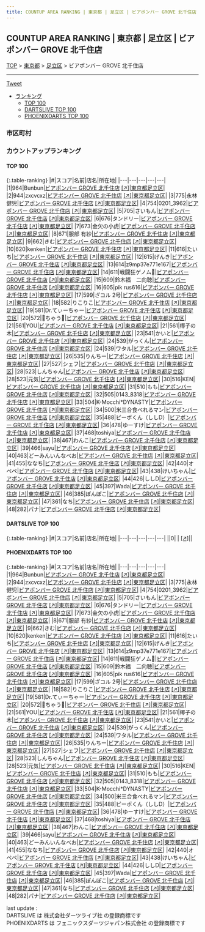 ```yaml
---
title: COUNTUP AREA RANKING | 東京都 | 足立区 | ビアポンバー GROVE 北千住店
---
```

## COUNTUP AREA RANKING | 東京都 | 足立区 | ビアポンバー GROVE 北千住店

[TOP](/darts/rank/) > [東京都](/darts/rank/東京都/) > [足立区](/darts/rank/東京都/足立区/) > ビアポンバー GROVE 北千住店

___

<a href="https://twitter.com/share?ref_src=twsrc%5Etfw" data-text="COUNTUP AREA RANKING | 東京都足立区ビアポンバー GROVE 北千住店" class="twitter-share-button" data-hashtags="DARTSLIVE,PHOENIXDARTS,darts,ダーツ" data-show-count="false">Tweet</a>

* [ランキング](#カウントアップランキング)
    * [TOP 100](#top-100)
    * [DARTSLIVE TOP 100](#dartslive-top-100)
    * [PHOENIXDARTS TOP 100](#phoenixdarts-top-100)

### 市区町村

<ul>

</ul>

### カウントアップランキング

#### TOP 100



{:.table-ranking}
|#|スコア|名前|店名|所在地|
|---|---|---|---|---|
|1|964|<span class="rank-name-pd">Bunbun</span>|<a href="/darts/rank/shops/93285.html">ビアポンバー GROVE 北千住店</a> <a href="https://vs.phoenixdarts.com/jp/shop/shopDetailInfo/s_93285?s_seq=93285">[↗]</a>|<a href="/darts/rank/東京都/足立区">東京都足立区</a>|
|2|944|<span class="rank-name-pd">zxcvcxz</span>|<a href="/darts/rank/shops/93285.html">ビアポンバー GROVE 北千住店</a> <a href="https://vs.phoenixdarts.com/jp/shop/shopDetailInfo/s_93285?s_seq=93285">[↗]</a>|<a href="/darts/rank/東京都/足立区">東京都足立区</a>|
|3|775|<span class="rank-name-pd"><span class="pro-icon-pd"></span>永林 健児</span>|<a href="/darts/rank/shops/93285.html">ビアポンバー GROVE 北千住店</a> <a href="https://vs.phoenixdarts.com/jp/shop/shopDetailInfo/s_93285?s_seq=93285">[↗]</a>|<a href="/darts/rank/東京都/足立区">東京都足立区</a>|
|4|754|<span class="rank-name-pd">0201_3962</span>|<a href="/darts/rank/shops/93285.html">ビアポンバー GROVE 北千住店</a> <a href="https://vs.phoenixdarts.com/jp/shop/shopDetailInfo/s_93285?s_seq=93285">[↗]</a>|<a href="/darts/rank/東京都/足立区">東京都足立区</a>|
|5|705|<span class="rank-name-pd">さいもん</span>|<a href="/darts/rank/shops/93285.html">ビアポンバー GROVE 北千住店</a> <a href="https://vs.phoenixdarts.com/jp/shop/shopDetailInfo/s_93285?s_seq=93285">[↗]</a>|<a href="/darts/rank/東京都/足立区">東京都足立区</a>|
|6|676|<span class="rank-name-pd">タンドリー</span>|<a href="/darts/rank/shops/93285.html">ビアポンバー GROVE 北千住店</a> <a href="https://vs.phoenixdarts.com/jp/shop/shopDetailInfo/s_93285?s_seq=93285">[↗]</a>|<a href="/darts/rank/東京都/足立区">東京都足立区</a>|
|7|673|<span class="rank-name-pd">金欠の小虎</span>|<a href="/darts/rank/shops/93285.html">ビアポンバー GROVE 北千住店</a> <a href="https://vs.phoenixdarts.com/jp/shop/shopDetailInfo/s_93285?s_seq=93285">[↗]</a>|<a href="/darts/rank/東京都/足立区">東京都足立区</a>|
|8|671|<span class="rank-name-pd"><span class="pro-icon-pd"></span>服部 有紗</span>|<a href="/darts/rank/shops/93285.html">ビアポンバー GROVE 北千住店</a> <a href="https://vs.phoenixdarts.com/jp/shop/shopDetailInfo/s_93285?s_seq=93285">[↗]</a>|<a href="/darts/rank/東京都/足立区">東京都足立区</a>|
|9|662|<span class="rank-name-pd">きむ</span>|<a href="/darts/rank/shops/93285.html">ビアポンバー GROVE 北千住店</a> <a href="https://vs.phoenixdarts.com/jp/shop/shopDetailInfo/s_93285?s_seq=93285">[↗]</a>|<a href="/darts/rank/東京都/足立区">東京都足立区</a>|
|10|620|<span class="rank-name-pd">kenken</span>|<a href="/darts/rank/shops/93285.html">ビアポンバー GROVE 北千住店</a> <a href="https://vs.phoenixdarts.com/jp/shop/shopDetailInfo/s_93285?s_seq=93285">[↗]</a>|<a href="/darts/rank/東京都/足立区">東京都足立区</a>|
|11|616|<span class="rank-name-pd">たいち</span>|<a href="/darts/rank/shops/93285.html">ビアポンバー GROVE 北千住店</a> <a href="https://vs.phoenixdarts.com/jp/shop/shopDetailInfo/s_93285?s_seq=93285">[↗]</a>|<a href="/darts/rank/東京都/足立区">東京都足立区</a>|
|12|615|<span class="rank-name-pd">げんき</span>|<a href="/darts/rank/shops/93285.html">ビアポンバー GROVE 北千住店</a> <a href="https://vs.phoenixdarts.com/jp/shop/shopDetailInfo/s_93285?s_seq=93285">[↗]</a>|<a href="/darts/rank/東京都/足立区">東京都足立区</a>|
|13|614|<span class="rank-name-pd">z9mp37e771e167</span>|<a href="/darts/rank/shops/93285.html">ビアポンバー GROVE 北千住店</a> <a href="https://vs.phoenixdarts.com/jp/shop/shopDetailInfo/s_93285?s_seq=93285">[↗]</a>|<a href="/darts/rank/東京都/足立区">東京都足立区</a>|
|14|611|<span class="rank-name-pd">戦闘狂ゲノム🧬</span>|<a href="/darts/rank/shops/93285.html">ビアポンバー GROVE 北千住店</a> <a href="https://vs.phoenixdarts.com/jp/shop/shopDetailInfo/s_93285?s_seq=93285">[↗]</a>|<a href="/darts/rank/東京都/足立区">東京都足立区</a>|
|15|609|<span class="rank-name-pd">鈴木福　二向聴</span>|<a href="/darts/rank/shops/93285.html">ビアポンバー GROVE 北千住店</a> <a href="https://vs.phoenixdarts.com/jp/shop/shopDetailInfo/s_93285?s_seq=93285">[↗]</a>|<a href="/darts/rank/東京都/足立区">東京都足立区</a>|
|16|605|<span class="rank-name-pd">pik rus616</span>|<a href="/darts/rank/shops/93285.html">ビアポンバー GROVE 北千住店</a> <a href="https://vs.phoenixdarts.com/jp/shop/shopDetailInfo/s_93285?s_seq=93285">[↗]</a>|<a href="/darts/rank/東京都/足立区">東京都足立区</a>|
|17|599|<span class="rank-name-pd">ざコル 2号</span>|<a href="/darts/rank/shops/93285.html">ビアポンバー GROVE 北千住店</a> <a href="https://vs.phoenixdarts.com/jp/shop/shopDetailInfo/s_93285?s_seq=93285">[↗]</a>|<a href="/darts/rank/東京都/足立区">東京都足立区</a>|
|18|582|<span class="rank-name-pd">りこりこ</span>|<a href="/darts/rank/shops/93285.html">ビアポンバー GROVE 北千住店</a> <a href="https://vs.phoenixdarts.com/jp/shop/shopDetailInfo/s_93285?s_seq=93285">[↗]</a>|<a href="/darts/rank/東京都/足立区">東京都足立区</a>|
|19|581|<span class="rank-name-pd">Dr.てぃーちゃー</span>|<a href="/darts/rank/shops/93285.html">ビアポンバー GROVE 北千住店</a> <a href="https://vs.phoenixdarts.com/jp/shop/shopDetailInfo/s_93285?s_seq=93285">[↗]</a>|<a href="/darts/rank/東京都/足立区">東京都足立区</a>|
|20|572|<span class="rank-name-pd">🐶ちゃう🐶</span>|<a href="/darts/rank/shops/93285.html">ビアポンバー GROVE 北千住店</a> <a href="https://vs.phoenixdarts.com/jp/shop/shopDetailInfo/s_93285?s_seq=93285">[↗]</a>|<a href="/darts/rank/東京都/足立区">東京都足立区</a>|
|21|561|<span class="rank-name-pd">YOU</span>|<a href="/darts/rank/shops/93285.html">ビアポンバー GROVE 北千住店</a> <a href="https://vs.phoenixdarts.com/jp/shop/shopDetailInfo/s_93285?s_seq=93285">[↗]</a>|<a href="/darts/rank/東京都/足立区">東京都足立区</a>|
|21|561|<span class="rank-name-pd">椰子の木</span>|<a href="/darts/rank/shops/93285.html">ビアポンバー GROVE 北千住店</a> <a href="https://vs.phoenixdarts.com/jp/shop/shopDetailInfo/s_93285?s_seq=93285">[↗]</a>|<a href="/darts/rank/東京都/足立区">東京都足立区</a>|
|23|541|<span class="rank-name-pd">かいと</span>|<a href="/darts/rank/shops/93285.html">ビアポンバー GROVE 北千住店</a> <a href="https://vs.phoenixdarts.com/jp/shop/shopDetailInfo/s_93285?s_seq=93285">[↗]</a>|<a href="/darts/rank/東京都/足立区">東京都足立区</a>|
|24|539|<span class="rank-name-pd">がっくん</span>|<a href="/darts/rank/shops/93285.html">ビアポンバー GROVE 北千住店</a> <a href="https://vs.phoenixdarts.com/jp/shop/shopDetailInfo/s_93285?s_seq=93285">[↗]</a>|<a href="/darts/rank/東京都/足立区">東京都足立区</a>|
|24|539|<span class="rank-name-pd">ワタル</span>|<a href="/darts/rank/shops/93285.html">ビアポンバー GROVE 北千住店</a> <a href="https://vs.phoenixdarts.com/jp/shop/shopDetailInfo/s_93285?s_seq=93285">[↗]</a>|<a href="/darts/rank/東京都/足立区">東京都足立区</a>|
|26|535|<span class="rank-name-pd">りんちー</span>|<a href="/darts/rank/shops/93285.html">ビアポンバー GROVE 北千住店</a> <a href="https://vs.phoenixdarts.com/jp/shop/shopDetailInfo/s_93285?s_seq=93285">[↗]</a>|<a href="/darts/rank/東京都/足立区">東京都足立区</a>|
|27|527|<span class="rank-name-pd">シェフ</span>|<a href="/darts/rank/shops/93285.html">ビアポンバー GROVE 北千住店</a> <a href="https://vs.phoenixdarts.com/jp/shop/shopDetailInfo/s_93285?s_seq=93285">[↗]</a>|<a href="/darts/rank/東京都/足立区">東京都足立区</a>|
|28|523|<span class="rank-name-pd">しんちゃん</span>|<a href="/darts/rank/shops/93285.html">ビアポンバー GROVE 北千住店</a> <a href="https://vs.phoenixdarts.com/jp/shop/shopDetailInfo/s_93285?s_seq=93285">[↗]</a>|<a href="/darts/rank/東京都/足立区">東京都足立区</a>|
|28|523|<span class="rank-name-pd">元気</span>|<a href="/darts/rank/shops/93285.html">ビアポンバー GROVE 北千住店</a> <a href="https://vs.phoenixdarts.com/jp/shop/shopDetailInfo/s_93285?s_seq=93285">[↗]</a>|<a href="/darts/rank/東京都/足立区">東京都足立区</a>|
|30|516|<span class="rank-name-pd">KEN</span>|<a href="/darts/rank/shops/93285.html">ビアポンバー GROVE 北千住店</a> <a href="https://vs.phoenixdarts.com/jp/shop/shopDetailInfo/s_93285?s_seq=93285">[↗]</a>|<a href="/darts/rank/東京都/足立区">東京都足立区</a>|
|31|510|<span class="rank-name-pd">もも</span>|<a href="/darts/rank/shops/93285.html">ビアポンバー GROVE 北千住店</a> <a href="https://vs.phoenixdarts.com/jp/shop/shopDetailInfo/s_93285?s_seq=93285">[↗]</a>|<a href="/darts/rank/東京都/足立区">東京都足立区</a>|
|32|505|<span class="rank-name-pd">0143_8318</span>|<a href="/darts/rank/shops/93285.html">ビアポンバー GROVE 北千住店</a> <a href="https://vs.phoenixdarts.com/jp/shop/shopDetailInfo/s_93285?s_seq=93285">[↗]</a>|<a href="/darts/rank/東京都/足立区">東京都足立区</a>|
|33|504|<span class="rank-name-pd">K-Mocchi*DYNASTY</span>|<a href="/darts/rank/shops/93285.html">ビアポンバー GROVE 北千住店</a> <a href="https://vs.phoenixdarts.com/jp/shop/shopDetailInfo/s_93285?s_seq=93285">[↗]</a>|<a href="/darts/rank/東京都/足立区">東京都足立区</a>|
|34|500|<span class="rank-name-pd">米三合食べれるマン</span>|<a href="/darts/rank/shops/93285.html">ビアポンバー GROVE 北千住店</a> <a href="https://vs.phoenixdarts.com/jp/shop/shopDetailInfo/s_93285?s_seq=93285">[↗]</a>|<a href="/darts/rank/東京都/足立区">東京都足立区</a>|
|35|488|<span class="rank-name-pd">ピーポくん（ししD）</span>|<a href="/darts/rank/shops/93285.html">ビアポンバー GROVE 北千住店</a> <a href="https://vs.phoenixdarts.com/jp/shop/shopDetailInfo/s_93285?s_seq=93285">[↗]</a>|<a href="/darts/rank/東京都/足立区">東京都足立区</a>|
|36|478|<span class="rank-name-pd">ゆーすけ</span>|<a href="/darts/rank/shops/93285.html">ビアポンバー GROVE 北千住店</a> <a href="https://vs.phoenixdarts.com/jp/shop/shopDetailInfo/s_93285?s_seq=93285">[↗]</a>|<a href="/darts/rank/東京都/足立区">東京都足立区</a>|
|37|468|<span class="rank-name-pd">toshiya</span>|<a href="/darts/rank/shops/93285.html">ビアポンバー GROVE 北千住店</a> <a href="https://vs.phoenixdarts.com/jp/shop/shopDetailInfo/s_93285?s_seq=93285">[↗]</a>|<a href="/darts/rank/東京都/足立区">東京都足立区</a>|
|38|467|<span class="rank-name-pd">わんこ</span>|<a href="/darts/rank/shops/93285.html">ビアポンバー GROVE 北千住店</a> <a href="https://vs.phoenixdarts.com/jp/shop/shopDetailInfo/s_93285?s_seq=93285">[↗]</a>|<a href="/darts/rank/東京都/足立区">東京都足立区</a>|
|39|466|<span class="rank-name-pd">sayu</span>|<a href="/darts/rank/shops/93285.html">ビアポンバー GROVE 北千住店</a> <a href="https://vs.phoenixdarts.com/jp/shop/shopDetailInfo/s_93285?s_seq=93285">[↗]</a>|<a href="/darts/rank/東京都/足立区">東京都足立区</a>|
|40|463|<span class="rank-name-pd">どーみんいんなべお</span>|<a href="/darts/rank/shops/93285.html">ビアポンバー GROVE 北千住店</a> <a href="https://vs.phoenixdarts.com/jp/shop/shopDetailInfo/s_93285?s_seq=93285">[↗]</a>|<a href="/darts/rank/東京都/足立区">東京都足立区</a>|
|41|455|<span class="rank-name-pd">ななち</span>|<a href="/darts/rank/shops/93285.html">ビアポンバー GROVE 北千住店</a> <a href="https://vs.phoenixdarts.com/jp/shop/shopDetailInfo/s_93285?s_seq=93285">[↗]</a>|<a href="/darts/rank/東京都/足立区">東京都足立区</a>|
|42|440|<span class="rank-name-pd">オペペ</span>|<a href="/darts/rank/shops/93285.html">ビアポンバー GROVE 北千住店</a> <a href="https://vs.phoenixdarts.com/jp/shop/shopDetailInfo/s_93285?s_seq=93285">[↗]</a>|<a href="/darts/rank/東京都/足立区">東京都足立区</a>|
|43|438|<span class="rank-name-pd">けいちゃん</span>|<a href="/darts/rank/shops/93285.html">ビアポンバー GROVE 北千住店</a> <a href="https://vs.phoenixdarts.com/jp/shop/shopDetailInfo/s_93285?s_seq=93285">[↗]</a>|<a href="/darts/rank/東京都/足立区">東京都足立区</a>|
|44|426|<span class="rank-name-pd">ししD</span>|<a href="/darts/rank/shops/93285.html">ビアポンバー GROVE 北千住店</a> <a href="https://vs.phoenixdarts.com/jp/shop/shopDetailInfo/s_93285?s_seq=93285">[↗]</a>|<a href="/darts/rank/東京都/足立区">東京都足立区</a>|
|45|397|<span class="rank-name-pd">Wada</span>|<a href="/darts/rank/shops/93285.html">ビアポンバー GROVE 北千住店</a> <a href="https://vs.phoenixdarts.com/jp/shop/shopDetailInfo/s_93285?s_seq=93285">[↗]</a>|<a href="/darts/rank/東京都/足立区">東京都足立区</a>|
|46|385|<span class="rank-name-pd">ぽんぽこ</span>|<a href="/darts/rank/shops/93285.html">ビアポンバー GROVE 北千住店</a> <a href="https://vs.phoenixdarts.com/jp/shop/shopDetailInfo/s_93285?s_seq=93285">[↗]</a>|<a href="/darts/rank/東京都/足立区">東京都足立区</a>|
|47|361|<span class="rank-name-pd">なち</span>|<a href="/darts/rank/shops/93285.html">ビアポンバー GROVE 北千住店</a> <a href="https://vs.phoenixdarts.com/jp/shop/shopDetailInfo/s_93285?s_seq=93285">[↗]</a>|<a href="/darts/rank/東京都/足立区">東京都足立区</a>|
|48|282|<span class="rank-name-pd">パナ</span>|<a href="/darts/rank/shops/93285.html">ビアポンバー GROVE 北千住店</a> <a href="https://vs.phoenixdarts.com/jp/shop/shopDetailInfo/s_93285?s_seq=93285">[↗]</a>|<a href="/darts/rank/東京都/足立区">東京都足立区</a>|


#### DARTSLIVE TOP 100



{:.table-ranking}
|#|スコア|名前|店名|所在地|
|---|---|---|---|---|
||0|<span class="rank-name-dl"> </span>|<a href="/darts/rank/shops/.html"></a> <a href="">[↗]</a>|<a href="/darts/rank//"></a>|


#### PHOENIXDARTS TOP 100



{:.table-ranking}
|#|スコア|名前|店名|所在地|
|---|---|---|---|---|
|1|964|<span class="rank-name-pd">Bunbun</span>|<a href="/darts/rank/shops/93285.html">ビアポンバー GROVE 北千住店</a> <a href="https://vs.phoenixdarts.com/jp/shop/shopDetailInfo/s_93285?s_seq=93285">[↗]</a>|<a href="/darts/rank/東京都/足立区">東京都足立区</a>|
|2|944|<span class="rank-name-pd">zxcvcxz</span>|<a href="/darts/rank/shops/93285.html">ビアポンバー GROVE 北千住店</a> <a href="https://vs.phoenixdarts.com/jp/shop/shopDetailInfo/s_93285?s_seq=93285">[↗]</a>|<a href="/darts/rank/東京都/足立区">東京都足立区</a>|
|3|775|<span class="rank-name-pd"><span class="pro-icon-pd"></span>永林 健児</span>|<a href="/darts/rank/shops/93285.html">ビアポンバー GROVE 北千住店</a> <a href="https://vs.phoenixdarts.com/jp/shop/shopDetailInfo/s_93285?s_seq=93285">[↗]</a>|<a href="/darts/rank/東京都/足立区">東京都足立区</a>|
|4|754|<span class="rank-name-pd">0201_3962</span>|<a href="/darts/rank/shops/93285.html">ビアポンバー GROVE 北千住店</a> <a href="https://vs.phoenixdarts.com/jp/shop/shopDetailInfo/s_93285?s_seq=93285">[↗]</a>|<a href="/darts/rank/東京都/足立区">東京都足立区</a>|
|5|705|<span class="rank-name-pd">さいもん</span>|<a href="/darts/rank/shops/93285.html">ビアポンバー GROVE 北千住店</a> <a href="https://vs.phoenixdarts.com/jp/shop/shopDetailInfo/s_93285?s_seq=93285">[↗]</a>|<a href="/darts/rank/東京都/足立区">東京都足立区</a>|
|6|676|<span class="rank-name-pd">タンドリー</span>|<a href="/darts/rank/shops/93285.html">ビアポンバー GROVE 北千住店</a> <a href="https://vs.phoenixdarts.com/jp/shop/shopDetailInfo/s_93285?s_seq=93285">[↗]</a>|<a href="/darts/rank/東京都/足立区">東京都足立区</a>|
|7|673|<span class="rank-name-pd">金欠の小虎</span>|<a href="/darts/rank/shops/93285.html">ビアポンバー GROVE 北千住店</a> <a href="https://vs.phoenixdarts.com/jp/shop/shopDetailInfo/s_93285?s_seq=93285">[↗]</a>|<a href="/darts/rank/東京都/足立区">東京都足立区</a>|
|8|671|<span class="rank-name-pd"><span class="pro-icon-pd"></span>服部 有紗</span>|<a href="/darts/rank/shops/93285.html">ビアポンバー GROVE 北千住店</a> <a href="https://vs.phoenixdarts.com/jp/shop/shopDetailInfo/s_93285?s_seq=93285">[↗]</a>|<a href="/darts/rank/東京都/足立区">東京都足立区</a>|
|9|662|<span class="rank-name-pd">きむ</span>|<a href="/darts/rank/shops/93285.html">ビアポンバー GROVE 北千住店</a> <a href="https://vs.phoenixdarts.com/jp/shop/shopDetailInfo/s_93285?s_seq=93285">[↗]</a>|<a href="/darts/rank/東京都/足立区">東京都足立区</a>|
|10|620|<span class="rank-name-pd">kenken</span>|<a href="/darts/rank/shops/93285.html">ビアポンバー GROVE 北千住店</a> <a href="https://vs.phoenixdarts.com/jp/shop/shopDetailInfo/s_93285?s_seq=93285">[↗]</a>|<a href="/darts/rank/東京都/足立区">東京都足立区</a>|
|11|616|<span class="rank-name-pd">たいち</span>|<a href="/darts/rank/shops/93285.html">ビアポンバー GROVE 北千住店</a> <a href="https://vs.phoenixdarts.com/jp/shop/shopDetailInfo/s_93285?s_seq=93285">[↗]</a>|<a href="/darts/rank/東京都/足立区">東京都足立区</a>|
|12|615|<span class="rank-name-pd">げんき</span>|<a href="/darts/rank/shops/93285.html">ビアポンバー GROVE 北千住店</a> <a href="https://vs.phoenixdarts.com/jp/shop/shopDetailInfo/s_93285?s_seq=93285">[↗]</a>|<a href="/darts/rank/東京都/足立区">東京都足立区</a>|
|13|614|<span class="rank-name-pd">z9mp37e771e167</span>|<a href="/darts/rank/shops/93285.html">ビアポンバー GROVE 北千住店</a> <a href="https://vs.phoenixdarts.com/jp/shop/shopDetailInfo/s_93285?s_seq=93285">[↗]</a>|<a href="/darts/rank/東京都/足立区">東京都足立区</a>|
|14|611|<span class="rank-name-pd">戦闘狂ゲノム🧬</span>|<a href="/darts/rank/shops/93285.html">ビアポンバー GROVE 北千住店</a> <a href="https://vs.phoenixdarts.com/jp/shop/shopDetailInfo/s_93285?s_seq=93285">[↗]</a>|<a href="/darts/rank/東京都/足立区">東京都足立区</a>|
|15|609|<span class="rank-name-pd">鈴木福　二向聴</span>|<a href="/darts/rank/shops/93285.html">ビアポンバー GROVE 北千住店</a> <a href="https://vs.phoenixdarts.com/jp/shop/shopDetailInfo/s_93285?s_seq=93285">[↗]</a>|<a href="/darts/rank/東京都/足立区">東京都足立区</a>|
|16|605|<span class="rank-name-pd">pik rus616</span>|<a href="/darts/rank/shops/93285.html">ビアポンバー GROVE 北千住店</a> <a href="https://vs.phoenixdarts.com/jp/shop/shopDetailInfo/s_93285?s_seq=93285">[↗]</a>|<a href="/darts/rank/東京都/足立区">東京都足立区</a>|
|17|599|<span class="rank-name-pd">ざコル 2号</span>|<a href="/darts/rank/shops/93285.html">ビアポンバー GROVE 北千住店</a> <a href="https://vs.phoenixdarts.com/jp/shop/shopDetailInfo/s_93285?s_seq=93285">[↗]</a>|<a href="/darts/rank/東京都/足立区">東京都足立区</a>|
|18|582|<span class="rank-name-pd">りこりこ</span>|<a href="/darts/rank/shops/93285.html">ビアポンバー GROVE 北千住店</a> <a href="https://vs.phoenixdarts.com/jp/shop/shopDetailInfo/s_93285?s_seq=93285">[↗]</a>|<a href="/darts/rank/東京都/足立区">東京都足立区</a>|
|19|581|<span class="rank-name-pd">Dr.てぃーちゃー</span>|<a href="/darts/rank/shops/93285.html">ビアポンバー GROVE 北千住店</a> <a href="https://vs.phoenixdarts.com/jp/shop/shopDetailInfo/s_93285?s_seq=93285">[↗]</a>|<a href="/darts/rank/東京都/足立区">東京都足立区</a>|
|20|572|<span class="rank-name-pd">🐶ちゃう🐶</span>|<a href="/darts/rank/shops/93285.html">ビアポンバー GROVE 北千住店</a> <a href="https://vs.phoenixdarts.com/jp/shop/shopDetailInfo/s_93285?s_seq=93285">[↗]</a>|<a href="/darts/rank/東京都/足立区">東京都足立区</a>|
|21|561|<span class="rank-name-pd">YOU</span>|<a href="/darts/rank/shops/93285.html">ビアポンバー GROVE 北千住店</a> <a href="https://vs.phoenixdarts.com/jp/shop/shopDetailInfo/s_93285?s_seq=93285">[↗]</a>|<a href="/darts/rank/東京都/足立区">東京都足立区</a>|
|21|561|<span class="rank-name-pd">椰子の木</span>|<a href="/darts/rank/shops/93285.html">ビアポンバー GROVE 北千住店</a> <a href="https://vs.phoenixdarts.com/jp/shop/shopDetailInfo/s_93285?s_seq=93285">[↗]</a>|<a href="/darts/rank/東京都/足立区">東京都足立区</a>|
|23|541|<span class="rank-name-pd">かいと</span>|<a href="/darts/rank/shops/93285.html">ビアポンバー GROVE 北千住店</a> <a href="https://vs.phoenixdarts.com/jp/shop/shopDetailInfo/s_93285?s_seq=93285">[↗]</a>|<a href="/darts/rank/東京都/足立区">東京都足立区</a>|
|24|539|<span class="rank-name-pd">がっくん</span>|<a href="/darts/rank/shops/93285.html">ビアポンバー GROVE 北千住店</a> <a href="https://vs.phoenixdarts.com/jp/shop/shopDetailInfo/s_93285?s_seq=93285">[↗]</a>|<a href="/darts/rank/東京都/足立区">東京都足立区</a>|
|24|539|<span class="rank-name-pd">ワタル</span>|<a href="/darts/rank/shops/93285.html">ビアポンバー GROVE 北千住店</a> <a href="https://vs.phoenixdarts.com/jp/shop/shopDetailInfo/s_93285?s_seq=93285">[↗]</a>|<a href="/darts/rank/東京都/足立区">東京都足立区</a>|
|26|535|<span class="rank-name-pd">りんちー</span>|<a href="/darts/rank/shops/93285.html">ビアポンバー GROVE 北千住店</a> <a href="https://vs.phoenixdarts.com/jp/shop/shopDetailInfo/s_93285?s_seq=93285">[↗]</a>|<a href="/darts/rank/東京都/足立区">東京都足立区</a>|
|27|527|<span class="rank-name-pd">シェフ</span>|<a href="/darts/rank/shops/93285.html">ビアポンバー GROVE 北千住店</a> <a href="https://vs.phoenixdarts.com/jp/shop/shopDetailInfo/s_93285?s_seq=93285">[↗]</a>|<a href="/darts/rank/東京都/足立区">東京都足立区</a>|
|28|523|<span class="rank-name-pd">しんちゃん</span>|<a href="/darts/rank/shops/93285.html">ビアポンバー GROVE 北千住店</a> <a href="https://vs.phoenixdarts.com/jp/shop/shopDetailInfo/s_93285?s_seq=93285">[↗]</a>|<a href="/darts/rank/東京都/足立区">東京都足立区</a>|
|28|523|<span class="rank-name-pd">元気</span>|<a href="/darts/rank/shops/93285.html">ビアポンバー GROVE 北千住店</a> <a href="https://vs.phoenixdarts.com/jp/shop/shopDetailInfo/s_93285?s_seq=93285">[↗]</a>|<a href="/darts/rank/東京都/足立区">東京都足立区</a>|
|30|516|<span class="rank-name-pd">KEN</span>|<a href="/darts/rank/shops/93285.html">ビアポンバー GROVE 北千住店</a> <a href="https://vs.phoenixdarts.com/jp/shop/shopDetailInfo/s_93285?s_seq=93285">[↗]</a>|<a href="/darts/rank/東京都/足立区">東京都足立区</a>|
|31|510|<span class="rank-name-pd">もも</span>|<a href="/darts/rank/shops/93285.html">ビアポンバー GROVE 北千住店</a> <a href="https://vs.phoenixdarts.com/jp/shop/shopDetailInfo/s_93285?s_seq=93285">[↗]</a>|<a href="/darts/rank/東京都/足立区">東京都足立区</a>|
|32|505|<span class="rank-name-pd">0143_8318</span>|<a href="/darts/rank/shops/93285.html">ビアポンバー GROVE 北千住店</a> <a href="https://vs.phoenixdarts.com/jp/shop/shopDetailInfo/s_93285?s_seq=93285">[↗]</a>|<a href="/darts/rank/東京都/足立区">東京都足立区</a>|
|33|504|<span class="rank-name-pd">K-Mocchi*DYNASTY</span>|<a href="/darts/rank/shops/93285.html">ビアポンバー GROVE 北千住店</a> <a href="https://vs.phoenixdarts.com/jp/shop/shopDetailInfo/s_93285?s_seq=93285">[↗]</a>|<a href="/darts/rank/東京都/足立区">東京都足立区</a>|
|34|500|<span class="rank-name-pd">米三合食べれるマン</span>|<a href="/darts/rank/shops/93285.html">ビアポンバー GROVE 北千住店</a> <a href="https://vs.phoenixdarts.com/jp/shop/shopDetailInfo/s_93285?s_seq=93285">[↗]</a>|<a href="/darts/rank/東京都/足立区">東京都足立区</a>|
|35|488|<span class="rank-name-pd">ピーポくん（ししD）</span>|<a href="/darts/rank/shops/93285.html">ビアポンバー GROVE 北千住店</a> <a href="https://vs.phoenixdarts.com/jp/shop/shopDetailInfo/s_93285?s_seq=93285">[↗]</a>|<a href="/darts/rank/東京都/足立区">東京都足立区</a>|
|36|478|<span class="rank-name-pd">ゆーすけ</span>|<a href="/darts/rank/shops/93285.html">ビアポンバー GROVE 北千住店</a> <a href="https://vs.phoenixdarts.com/jp/shop/shopDetailInfo/s_93285?s_seq=93285">[↗]</a>|<a href="/darts/rank/東京都/足立区">東京都足立区</a>|
|37|468|<span class="rank-name-pd">toshiya</span>|<a href="/darts/rank/shops/93285.html">ビアポンバー GROVE 北千住店</a> <a href="https://vs.phoenixdarts.com/jp/shop/shopDetailInfo/s_93285?s_seq=93285">[↗]</a>|<a href="/darts/rank/東京都/足立区">東京都足立区</a>|
|38|467|<span class="rank-name-pd">わんこ</span>|<a href="/darts/rank/shops/93285.html">ビアポンバー GROVE 北千住店</a> <a href="https://vs.phoenixdarts.com/jp/shop/shopDetailInfo/s_93285?s_seq=93285">[↗]</a>|<a href="/darts/rank/東京都/足立区">東京都足立区</a>|
|39|466|<span class="rank-name-pd">sayu</span>|<a href="/darts/rank/shops/93285.html">ビアポンバー GROVE 北千住店</a> <a href="https://vs.phoenixdarts.com/jp/shop/shopDetailInfo/s_93285?s_seq=93285">[↗]</a>|<a href="/darts/rank/東京都/足立区">東京都足立区</a>|
|40|463|<span class="rank-name-pd">どーみんいんなべお</span>|<a href="/darts/rank/shops/93285.html">ビアポンバー GROVE 北千住店</a> <a href="https://vs.phoenixdarts.com/jp/shop/shopDetailInfo/s_93285?s_seq=93285">[↗]</a>|<a href="/darts/rank/東京都/足立区">東京都足立区</a>|
|41|455|<span class="rank-name-pd">ななち</span>|<a href="/darts/rank/shops/93285.html">ビアポンバー GROVE 北千住店</a> <a href="https://vs.phoenixdarts.com/jp/shop/shopDetailInfo/s_93285?s_seq=93285">[↗]</a>|<a href="/darts/rank/東京都/足立区">東京都足立区</a>|
|42|440|<span class="rank-name-pd">オペペ</span>|<a href="/darts/rank/shops/93285.html">ビアポンバー GROVE 北千住店</a> <a href="https://vs.phoenixdarts.com/jp/shop/shopDetailInfo/s_93285?s_seq=93285">[↗]</a>|<a href="/darts/rank/東京都/足立区">東京都足立区</a>|
|43|438|<span class="rank-name-pd">けいちゃん</span>|<a href="/darts/rank/shops/93285.html">ビアポンバー GROVE 北千住店</a> <a href="https://vs.phoenixdarts.com/jp/shop/shopDetailInfo/s_93285?s_seq=93285">[↗]</a>|<a href="/darts/rank/東京都/足立区">東京都足立区</a>|
|44|426|<span class="rank-name-pd">ししD</span>|<a href="/darts/rank/shops/93285.html">ビアポンバー GROVE 北千住店</a> <a href="https://vs.phoenixdarts.com/jp/shop/shopDetailInfo/s_93285?s_seq=93285">[↗]</a>|<a href="/darts/rank/東京都/足立区">東京都足立区</a>|
|45|397|<span class="rank-name-pd">Wada</span>|<a href="/darts/rank/shops/93285.html">ビアポンバー GROVE 北千住店</a> <a href="https://vs.phoenixdarts.com/jp/shop/shopDetailInfo/s_93285?s_seq=93285">[↗]</a>|<a href="/darts/rank/東京都/足立区">東京都足立区</a>|
|46|385|<span class="rank-name-pd">ぽんぽこ</span>|<a href="/darts/rank/shops/93285.html">ビアポンバー GROVE 北千住店</a> <a href="https://vs.phoenixdarts.com/jp/shop/shopDetailInfo/s_93285?s_seq=93285">[↗]</a>|<a href="/darts/rank/東京都/足立区">東京都足立区</a>|
|47|361|<span class="rank-name-pd">なち</span>|<a href="/darts/rank/shops/93285.html">ビアポンバー GROVE 北千住店</a> <a href="https://vs.phoenixdarts.com/jp/shop/shopDetailInfo/s_93285?s_seq=93285">[↗]</a>|<a href="/darts/rank/東京都/足立区">東京都足立区</a>|
|48|282|<span class="rank-name-pd">パナ</span>|<a href="/darts/rank/shops/93285.html">ビアポンバー GROVE 北千住店</a> <a href="https://vs.phoenixdarts.com/jp/shop/shopDetailInfo/s_93285?s_seq=93285">[↗]</a>|<a href="/darts/rank/東京都/足立区">東京都足立区</a>|


<div class="footer border-top border-gray-light mt-5 pt-3 text-right text-gray">
    last update : <span style="font-weight: italic" id="foot_last_modified"></span><br />
    DARTSLIVE は 株式会社ダーツライブ社 の登録商標です<br />
    PHOENIXDARTS は フェニックスダーツジャパン株式会社 の登録商標です<br />
</div>

<script src="https://cdnjs.cloudflare.com/ajax/libs/jquery.tablesorter/2.31.3/js/jquery.tablesorter.min.js" integrity="sha512-qzgd5cYSZcosqpzpn7zF2ZId8f/8CHmFKZ8j7mU4OUXTNRd5g+ZHBPsgKEwoqxCtdQvExE5LprwwPAgoicguNg==" crossorigin="anonymous" referrerpolicy="no-referrer"></script>
<link rel="stylesheet" href="https://cdnjs.cloudflare.com/ajax/libs/jquery.tablesorter/2.31.3/css/theme.default.min.css" integrity="sha512-wghhOJkjQX0Lh3NSWvNKeZ0ZpNn+SPVXX1Qyc9OCaogADktxrBiBdKGDoqVUOyhStvMBmJQ8ZdMHiR3wuEq8+w==" crossorigin="anonymous" referrerpolicy="no-referrer" />
<script>
$(function() {
    $(".table-ranking").tablesorter({sortList:[[0, 0]]});
    $("#foot_last_modified").text(formatDate(new Date(document.lastModified), 'yyyy-MM-dd HH:mm:ss'));
});
</script>

<script async src="https://platform.twitter.com/widgets.js" charset="utf-8"></script>